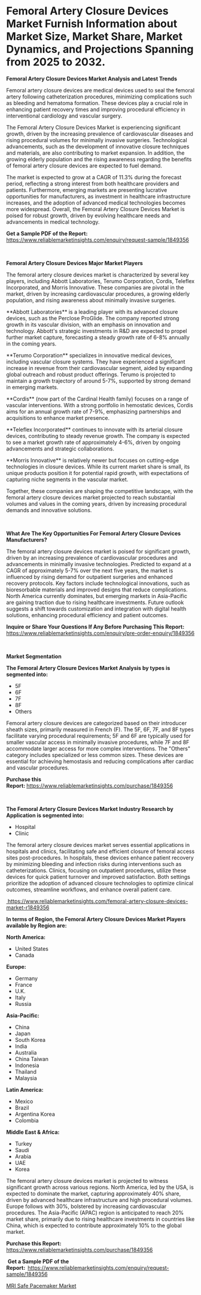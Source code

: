 <p><h1>Femoral Artery Closure Devices Market Furnish Information about Market Size, Market Share, Market Dynamics, and Projections Spanning from 2025 to 2032.</h1></p><p><strong>Femoral Artery Closure Devices Market Analysis and Latest Trends</strong></p>
<p><p>Femoral artery closure devices are medical devices used to seal the femoral artery following catheterization procedures, minimizing complications such as bleeding and hematoma formation. These devices play a crucial role in enhancing patient recovery times and improving procedural efficiency in interventional cardiology and vascular surgery. </p><p>The Femoral Artery Closure Devices Market is experiencing significant growth, driven by the increasing prevalence of cardiovascular diseases and rising procedural volumes for minimally invasive surgeries. Technological advancements, such as the development of innovative closure techniques and materials, are also contributing to market expansion. In addition, the growing elderly population and the rising awareness regarding the benefits of femoral artery closure devices are expected to fuel demand.</p><p>The market is expected to grow at a CAGR of 11.3% during the forecast period, reflecting a strong interest from both healthcare providers and patients. Furthermore, emerging markets are presenting lucrative opportunities for manufacturers, as investment in healthcare infrastructure increases, and the adoption of advanced medical technologies becomes more widespread. Overall, the Femoral Artery Closure Devices Market is poised for robust growth, driven by evolving healthcare needs and advancements in medical technology.</p></p>
<p><strong>Get a Sample PDF of the Report:&nbsp;</strong> <a href="https://www.reliablemarketinsights.com/enquiry/request-sample/1849356?utm_campaign=3118&utm_medium=2&utm_source=Github&utm_content=ia&utm_term=04032025&utm_id=femoral-artery-closure-devices">https://www.reliablemarketinsights.com/enquiry/request-sample/1849356</a></p>
<p>&nbsp;</p>
<p><strong>Femoral Artery Closure Devices Major Market Players</strong></p>
<p><p>The femoral artery closure devices market is characterized by several key players, including Abbott Laboratories, Terumo Corporation, Cordis, Teleflex Incorporated, and Morris Innovative. These companies are pivotal in the market, driven by increasing cardiovascular procedures, a growing elderly population, and rising awareness about minimally invasive surgeries.</p><p>**Abbott Laboratories** is a leading player with its advanced closure devices, such as the Perclose ProGlide. The company reported strong growth in its vascular division, with an emphasis on innovation and technology. Abbott's strategic investments in R&D are expected to propel further market capture, forecasting a steady growth rate of 6-8% annually in the coming years.</p><p>**Terumo Corporation** specializes in innovative medical devices, including vascular closure systems. They have experienced a significant increase in revenue from their cardiovascular segment, aided by expanding global outreach and robust product offerings. Terumo is projected to maintain a growth trajectory of around 5-7%, supported by strong demand in emerging markets.</p><p>**Cordis** (now part of the Cardinal Health family) focuses on a range of vascular interventions. With a strong portfolio in hemostatic devices, Cordis aims for an annual growth rate of 7-9%, emphasizing partnerships and acquisitions to enhance market presence.</p><p>**Teleflex Incorporated** continues to innovate with its arterial closure devices, contributing to steady revenue growth. The company is expected to see a market growth rate of approximately 4-6%, driven by ongoing advancements and strategic collaborations.</p><p>**Morris Innovative** is relatively newer but focuses on cutting-edge technologies in closure devices. While its current market share is small, its unique products position it for potential rapid growth, with expectations of capturing niche segments in the vascular market.</p><p>Together, these companies are shaping the competitive landscape, with the femoral artery closure devices market projected to reach substantial volumes and values in the coming years, driven by increasing procedural demands and innovative solutions.</p></p>
<p>&nbsp;</p>
<p><strong>What Are The Key Opportunities For Femoral Artery Closure Devices Manufacturers?</strong></p>
<p><p>The femoral artery closure devices market is poised for significant growth, driven by an increasing prevalence of cardiovascular procedures and advancements in minimally invasive technologies. Predicted to expand at a CAGR of approximately 5-7% over the next five years, the market is influenced by rising demand for outpatient surgeries and enhanced recovery protocols. Key factors include technological innovations, such as bioresorbable materials and improved designs that reduce complications. North America currently dominates, but emerging markets in Asia-Pacific are gaining traction due to rising healthcare investments. Future outlook suggests a shift towards customization and integration with digital health solutions, enhancing procedural efficiency and patient outcomes.</p></p>
<p><strong>Inquire or Share Your Questions If Any Before Purchasing This Report:</strong> <a href="https://www.reliablemarketinsights.com/enquiry/pre-order-enquiry/1849356?utm_campaign=3118&utm_medium=2&utm_source=Github&utm_content=ia&utm_term=04032025&utm_id=femoral-artery-closure-devices">https://www.reliablemarketinsights.com/enquiry/pre-order-enquiry/1849356</a></p>
<p>&nbsp;</p>
<p><strong>Market Segmentation</strong></p>
<p><strong>The Femoral Artery Closure Devices Market Analysis by types is segmented into:</strong></p>
<p><ul><li>5F</li><li>6F</li><li>7F</li><li>8F</li><li>Others</li></ul></p>
<p><p>Femoral artery closure devices are categorized based on their introducer sheath sizes, primarily measured in French (F). The 5F, 6F, 7F, and 8F types facilitate varying procedural requirements; 5F and 6F are typically used for smaller vascular access in minimally invasive procedures, while 7F and 8F accommodate larger access for more complex interventions. The "Others" category includes specialized or less common sizes. These devices are essential for achieving hemostasis and reducing complications after cardiac and vascular procedures.</p></p>
<p><strong>Purchase this Report:&nbsp;</strong><a href="https://www.reliablemarketinsights.com/purchase/1849356?utm_campaign=3118&utm_medium=2&utm_source=Github&utm_content=ia&utm_term=04032025&utm_id=femoral-artery-closure-devices">https://www.reliablemarketinsights.com/purchase/1849356</a></p>
<p>&nbsp;</p>
<p><strong>The Femoral Artery Closure Devices Market Industry Research by Application is segmented into:</strong></p>
<p><ul><li>Hospital</li><li>Clinic</li></ul></p>
<p><p>The femoral artery closure devices market serves essential applications in hospitals and clinics, facilitating safe and efficient closure of femoral access sites post-procedures. In hospitals, these devices enhance patient recovery by minimizing bleeding and infection risks during interventions such as catheterizations. Clinics, focusing on outpatient procedures, utilize these devices for quick patient turnover and improved satisfaction. Both settings prioritize the adoption of advanced closure technologies to optimize clinical outcomes, streamline workflows, and enhance overall patient care.</p></p>
<p><a href="https://www.reliablemarketinsights.com/femoral-artery-closure-devices-market-r1849356?utm_campaign=3118&utm_medium=2&utm_source=Github&utm_content=ia&utm_term=04032025&utm_id=femoral-artery-closure-devices">&nbsp;https://www.reliablemarketinsights.com/femoral-artery-closure-devices-market-r1849356</a></p>
<p><strong>In terms of Region, the Femoral Artery Closure Devices Market Players available by Region are:</strong></p>
<p>
    <p> <strong> North America: </strong>
        <ul>
            <li>United States</li>
            <li>Canada</li>
        </ul>
        </p> 
    <p> <strong> Europe: </strong>
        <ul>
            <li>Germany</li>
            <li>France</li>
            <li>U.K.</li>
            <li>Italy</li>
            <li>Russia</li>
        </ul>
        </p> 
    <p> <strong> Asia-Pacific: </strong>
        <ul>
            <li>China</li>
            <li>Japan</li>
            <li>South Korea</li>
            <li>India</li>
            <li>Australia</li>
            <li>China Taiwan</li>
            <li>Indonesia</li>
            <li>Thailand</li>
            <li>Malaysia</li>
        </ul>
        </p> 
    <p> <strong> Latin America: </strong>
        <ul>
            <li>Mexico</li>
            <li>Brazil</li>
            <li>Argentina Korea</li>
            <li>Colombia</li>
        </ul>
        </p> 
    <p> <strong> Middle East & Africa: </strong>
        <ul>
            <li>Turkey</li>
            <li>Saudi</li>
            <li>Arabia</li>
            <li>UAE</li>
            <li>Korea</li>
        </ul>
    </p>
    </p>
<p><p>The femoral artery closure devices market is projected to witness significant growth across various regions. North America, led by the USA, is expected to dominate the market, capturing approximately 40% share, driven by advanced healthcare infrastructure and high procedural volumes. Europe follows with 30%, bolstered by increasing cardiovascular procedures. The Asia-Pacific (APAC) region is anticipated to reach 20% market share, primarily due to rising healthcare investments in countries like China, which is expected to contribute approximately 10% to the global market.</p></p>
<p><strong>Purchase this Report: </strong><a href="https://www.reliablemarketinsights.com/purchase/1849356?utm_campaign=3118&utm_medium=2&utm_source=Github&utm_content=ia&utm_term=04032025&utm_id=femoral-artery-closure-devices">https://www.reliablemarketinsights.com/purchase/1849356</a></p>
<p>&nbsp;<strong>Get a Sample PDF of the Report:&nbsp;&nbsp;</strong><a href="https://www.reliablemarketinsights.com/enquiry/request-sample/1849356?utm_campaign=3118&utm_medium=2&utm_source=Github&utm_content=ia&utm_term=04032025&utm_id=femoral-artery-closure-devices">https://www.reliablemarketinsights.com/enquiry/request-sample/1849356</a></p>
<p><strong></strong></p>
<p><p><a href="https://github.com/felishtimoti/Market-Research-Report-List-1/blob/main/mri-safe-pacemaker-market.md?utm_campaign=3118&utm_medium=2&utm_source=Github&utm_content=ia&utm_term=04032025&utm_id=femoral-artery-closure-devices">MRI Safe Pacemaker Market</a></p></p>